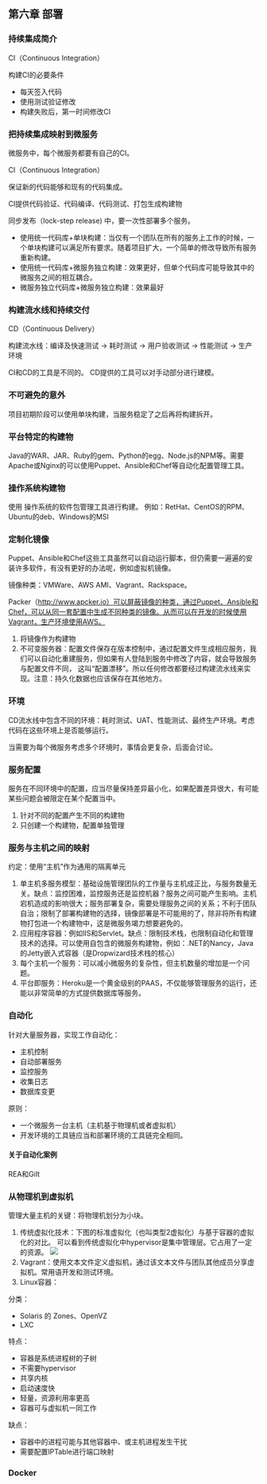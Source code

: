 ## 第六章 部署

### 持续集成简介

CI（Continuous Integration）

构建CI的必要条件
- 每天签入代码
- 使用测试验证修改
- 构建失败后，第一时间修改CI

### 把持续集成映射到微服务
微服务中，每个微服务都要有自己的CI。

CI（Continuous Integration）

保证新的代码能够和现有的代码集成。

CI提供代码验证、代码编译、代码测试、打包生成构建物

同步发布（lock-step release) 中，要一次性部署多个服务。
- 使用统一代码库+单块构建：当仅有一个团队在所有的服务上工作的时候，一个单块构建可以满足所有要求。随着项目扩大，一个简单的修改导致所有服务重新构建。
- 使用统一代码库+微服务独立构建：效果更好，但单个代码库可能导致其中的微服务之间的相互耦合。
- 微服务独立代码库+微服务独立构建：效果最好

### 构建流水线和持续交付
CD（Continuous Delivery）

构建流水线：编译及快速测试 → 耗时测试 → 用户验收测试 → 性能测试 → 生产环境

CI和CD的工具是不同的。
CD提供的工具可以对手动部分进行建模。

### 不可避免的意外
项目初期阶段可以使用单块构建，当服务稳定了之后再将构建拆开。

### 平台特定的构建物
Java的WAR、JAR、Ruby的gem、Python的egg、Node.js的NPM等。需要Apache或Nginx的可以使用Puppet、Ansible和Chef等自动化配置管理工具。

### 操作系统构建物
使用 操作系统的软件包管理工具进行构建。
例如：RetHat、CentOS的RPM、Ubuntu的deb、Windows的MSI

### 定制化镜像
Puppet、Ansible和Chef这些工具虽然可以自动运行脚本，但仍需要一遍遍的安装许多软件，有没有更好的办法呢，例如虚拟机镜像。

镜像种类：VMWare、AWS AMI、Vagrant、Rackspace。

Packer（http://www.apcker.io）可以屏蔽镜像的种类，通过Puppet、Ansible和Chef，可以从同一套配置中生成不同种类的镜像。从而可以在开发的时候使用Vagrant，生产环境使用AWS。
1. 将镜像作为构建物
2. 不可变服务器：配置文件保存在版本控制中，通过配置文件生成相应服务，我们可以自动化重建服务，但如果有人登陆到服务中修改了内容，就会导致服务与配置文件不同， 这叫“配置漂移”。所以任何修改都要经过构建流水线来实现。注意：持久化数据也应该保存在其他地方。

### 环境
CD流水线中包含不同的环境：耗时测试、UAT、性能测试、最终生产环境。考虑代码在这些环境上是否能够运行。

当需要为每个微服务考虑多个环境时，事情会更复杂，后面会讨论。

### 服务配置
服务在不同环境中的配置，应当尽量保持差异最小化，如果配置差异很大，有可能某些问题会被限定在某个配置当中。
1. 针对不同的配置产生不同的构建物
2. 只创建一个构建物，配置单独管理

### 服务与主机之间的映射
约定：使用“主机”作为通用的隔离单元

1. 单主机多服务模型：基础设施管理团队的工作量与主机成正比，与服务数量无关。缺点：监控困难，监控服务还是监控机器？服务之间可能产生影响。主机宕机造成的影响很大；服务部署复杂，需要处理服务之间的关系；不利于团队自治；限制了部署构建物的选择，镜像部署是不可能用的了，除非将所有构建物打包进一个构建物中，这是微服务竭力想要避免的。
1. 应用程序容器：例如IIS和Servlet。缺点：限制技术栈，也限制自动化和管理技术的选择。可以使用自包含的微服务构建物，例如：.NET的Nancy，Java的Jetty嵌入式容器（是Dropwizard技术栈的核心）
1. 每个主机一个服务：可以减小微服务的复杂性，但主机数量的增加是一个问题。
1. 平台即服务：Heroku是一个黄金级别的PAAS，不仅能够管理服务的运行，还能以非常简单的方式提供数据库等服务。

### 自动化
针对大量服务器，实现工作自动化：
- 主机控制
- 自动部署服务
- 监控服务
- 收集日志
- 数据库变更

原则：
- 一个微服务一台主机（主机基于物理机或者虚拟机）
- 开发环境的工具链应当和部署环境的工具链完全相同。

#### 关于自动化案例
REA和Gilt

### 从物理机到虚拟机
管理大量主机的关键：将物理机划分为小块。

1. 传统虚拟化技术：下图的标准虚拟化（也叫类型2虚拟化）与基于容器的虚拟化的对比。
可以看到传统虚拟化中hypervisor是集中管理层。它占用了一定的资源。
![](http://a4.qpic.cn/psb?/V120cGPg1BkF5W/pqxfV1wqBHNclkcwM1K5qazKHNaq2eSXAreqyNfYHSo!/c/dDcBAAAAAAAA&ek=1&kp=1&pt=0&bo=oAU4BAAAAAABAL4!&tl=3&vuin=13366824&tm=1536627600&sce=60-2-2&rf=0-0)
2. Vagrant：使用文本文件定义虚拟机，通过该文本文件与团队其他成员分享虚拟机。常用语开发和测试环境。
3. Linux容器：

分类：
- Solaris 的 Zones、OpenVZ
- LXC

特点：
- 容器是系统进程树的子树
- 不需要hypervisor
- 共享内核
- 启动速度快
- 轻量，资源利用率更高
- 容器可与虚拟机一同工作

缺点：
- 容器中的进程可能与其他容器中、或主机进程发生干扰
- 需要配置IPTable进行端口映射

### Docker

### 